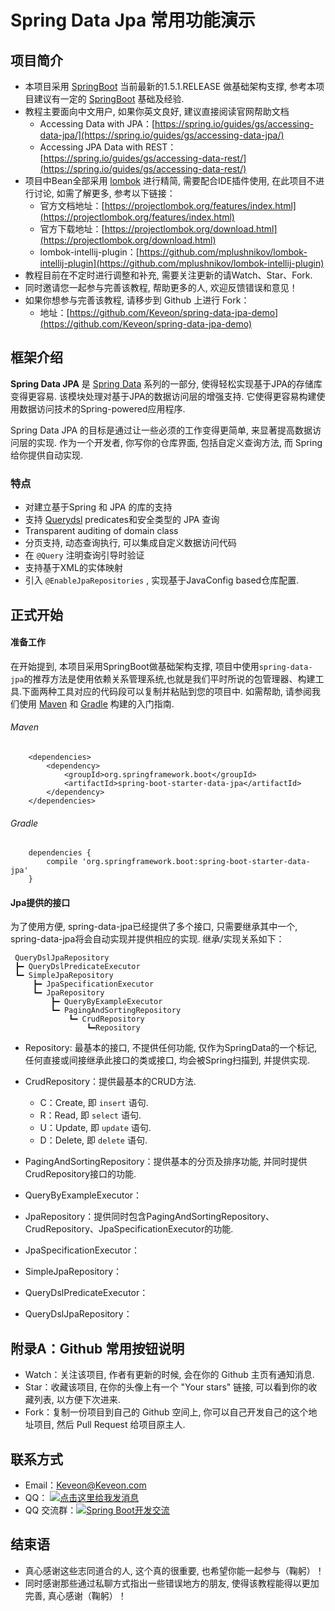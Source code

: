 # Spring Data Jpa 常用功能演示

## 项目简介

- 本项目采用 [SpringBoot](http://projects.spring.io/spring-boot/)
  当前最新的1.5.1.RELEASE 做基础架构支撑, 参考本项目建议有一定的
  [SpringBoot](http://projects.spring.io/spring-boot/) 基础及经验.
- 教程主要面向中文用户, 如果你英文良好, 建议直接阅读官网帮助文档
  - Accessing Data with
    JPA：[https://spring.io/guides/gs/accessing-data-jpa/](https://spring.io/guides/gs/accessing-data-jpa/)
  - Accessing JPA Data with
    REST：[https://spring.io/guides/gs/accessing-data-rest/](https://spring.io/guides/gs/accessing-data-rest/)
- 项目中Bean全部采用 [lombok](https://projectlombok.org/) 进行精简,
  需要配合IDE插件使用, 在此项目不进行讨论, 如需了解更多, 参考以下链接：
  - 官方文档地址：[https://projectlombok.org/features/index.html](https://projectlombok.org/features/index.html)
  - 官方下载地址：[https://projectlombok.org/download.html](https://projectlombok.org/download.html)
  - lombok-intellij-plugin：[https://github.com/mplushnikov/lombok-intellij-plugin](https://github.com/mplushnikov/lombok-intellij-plugin)
- 教程目前在不定时进行调整和补充, 需要关注更新的请Watch、Star、Fork.
- 同时邀请您一起参与完善该教程, 帮助更多的人, 欢迎反馈错误和意见！
- 如果你想参与完善该教程, 请移步到 Github 上进行 Fork：
  - 地址：[https://github.com/Keveon/spring-data-jpa-demo](https://github.com/Keveon/spring-data-jpa-demo)

## 框架介绍

**Spring Data JPA** 是
[Spring Data](http://projects.spring.io/spring-data) 系列的一部分,
使得轻松实现基于JPA的存储库变得更容易.
该模块处理对基于JPA的数据访问层的增强支持.
它使得更容易构建使用数据访问技术的Spring-powered应用程序.

Spring Data JPA 的目标是通过让一些必须的工作变得更简单,
来显著提高数据访问层的实现. 作为一个开发者, 你写你的仓库界面,
包括自定义查询方法, 而 Spring 给你提供自动实现.

### 特点

- 对建立基于Spring 和 JPA 的库的支持
- 支持 [Querydsl](http://www.querydsl.com/) predicates和安全类型的 JPA
  查询
- Transparent auditing of domain class
- 分页支持, 动态查询执行, 可以集成自定义数据访问代码
- 在 `@Query` 注明查询引导时验证
- 支持基于XML的实体映射
- 引入 `@EnableJpaRepositories` , 实现基于JavaConfig based仓库配置.

## 正式开始

#### 准备工作

在开始提到, 本项目采用SpringBoot做基础架构支撑,
项目中使用`spring-data-jpa`的推荐方法是使用依赖关系管理系统,也就是我们平时所说的包管理器、构建工具.下面两种工具对应的代码段可以复制并粘贴到您的项目中.
如需帮助, 请参阅我们使用 [Maven](https://spring.io/guides/gs/maven/) 和
[Gradle](https://spring.io/guides/gs/gradle/) 构建的入门指南.

###### Maven

        <dependencies>
            <dependency>
                <groupId>org.springframework.boot</groupId>
                <artifactId>spring-boot-starter-data-jpa</artifactId>
            </dependency>
        </dependencies>

###### Gradle

        dependencies {
            compile 'org.springframework.boot:spring-boot-starter-data-jpa'
        }

#### Jpa提供的接口

为了使用方便, spring-data-jpa已经提供了多个接口, 只需要继承其中一个,
spring-data-jpa将会自动实现并提供相应的实现. 继承/实现关系如下：

     QueryDslJpaRepository
     ┣━ QueryDslPredicateExecutor
     ┗━ SimpleJpaRepository
         ┣━ JpaSpecificationExecutor
         ┗━ JpaRepository
             ┣━ QueryByExampleExecutor
             ┗━ PagingAndSortingRepository
                 ┗━ CrudRepository
                     ┗━Repository

- Repository: 最基本的接口, 不提供任何功能, 仅作为SpringData的一个标记,
  任何直接或间接继承此接口的类或接口, 均会被Spring扫描到, 并提供实现.

- CrudRepository：提供最基本的CRUD方法.
  - C：Create, 即 `insert` 语句.
  - R：Read, 即 `select` 语句.
  - U：Update, 即 `update` 语句.
  - D：Delete, 即 `delete` 语句.

- PagingAndSortingRepository：提供基本的分页及排序功能,
  并同时提供CrudRepository接口的功能.

- QueryByExampleExecutor：

- JpaRepository：提供同时包含PagingAndSortingRepository、CrudRepository、JpaSpecificationExecutor的功能.

- JpaSpecificationExecutor：

- SimpleJpaRepository：

- QueryDslPredicateExecutor：

- QueryDslJpaRepository：

## 附录A：Github 常用按钮说明

- Watch：关注该项目, 作者有更新的时候, 会在你的 Github 主页有通知消息.
- Star：收藏该项目, 在你的头像上有一个 "Your stars" 链接,
  可以看到你的收藏列表, 以方便下次进来.
- Fork：复制一份项目到自己的 Github 空间上,
  你可以自己开发自己的这个地址项目, 然后 Pull Request 给项目原主人.

## 联系方式

- Email：<Keveon@Keveon.com>
- QQ： <a target="_blank"
  href="http://sighttp.qq.com/authd?IDKEY=545fca7ee732f622e810ce019d5a38bf6454649d43075ddf"><img
  border="0"
  src="http://wpa.qq.com/imgd?IDKEY=545fca7ee732f622e810ce019d5a38bf6454649d43075ddf&pic=51"
  alt="点击这里给我发消息" title="点击这里给我发消息"/></a>
- QQ 交流群：<a target="_blank"
  href="//shang.qq.com/wpa/qunwpa?idkey=3620c19a7d18b0955b1a626bed819b58a7300631ff1115aceca75840d58263f7"><img
  border="0" src="//pub.idqqimg.com/wpa/images/group.png" alt="Spring
  Boot开发交流" title="Spring Boot开发交流"></a>

## 结束语

- 真心感谢这些志同道合的人, 这个真的很重要, 也希望你能一起参与（鞠躬）！
- 同时感谢那些通过私聊方式指出一些错误地方的朋友,
  使得该教程能得以更加完善, 真心感谢（鞠躬）！
